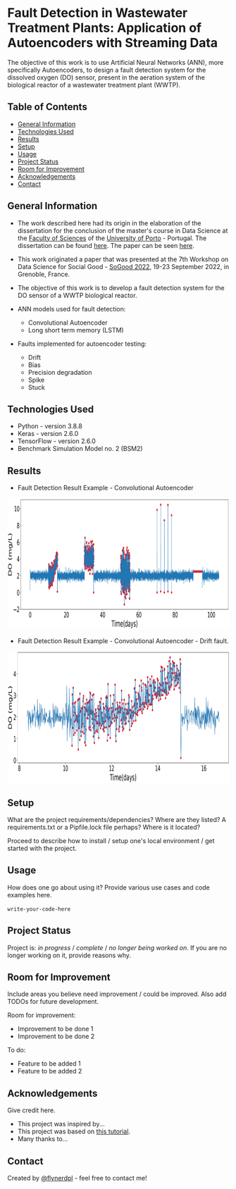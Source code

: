 # Fault Detection in Wastewater Treatment Plants: Application of Autoencoders with Streaming Data
The objective of this work is to use Artificial Neural Networks (ANN), more specifically Autoencoders, to design a fault 
detection system for the dissolved oxygen (DO) sensor, present in the aeration system of the biological reactor of a 
wastewater treatment plant (WWTP).

## Table of Contents
* [General Information](#general-information)
* [Technologies Used](#technologies-used)
* [Results](#Results)
* [Setup](#setup)
* [Usage](#usage)
* [Project Status](#project-status)
* [Room for Improvement](#room-for-improvement)
* [Acknowledgements](#acknowledgements)
* [Contact](#contact)
<!-- * [License](#license) -->


## General Information

- The work described here had its origin in the elaboration of the dissertation for the conclusion of the master's course in Data Science at the [Faculty of Sciences](https://sigarra.up.pt/fcup/pt/web_page.inicial) of the [University of Porto](https://www.up.pt/portal/pt/) - Portugal. The dissertation can be found [here](https://repositorio-aberto.up.pt/bitstream/10216/146754/2/597464.pdf). The paper can be seen [here](https://github.com/RodrigoSalles/WWTP_Fault_detection/blob/master/SoGood_2022.pdf).

- This work originated a paper that was presented at the 7th Workshop on Data Science for Social Good - [SoGood 2022](https://sites.google.com/view/ecmlpkddsogood2022/home?pli=1), 19-23 September 2022, in Grenoble, France. 
- The objective of this work is to develop a fault detection system for the DO sensor of a WWTP biological reactor.

- ANN models used for fault detection:
   * Convolutional Autoencoder
   * Long short term memory (LSTM)
   
- Faults implemented for autoencoder testing:
   * Drift 
   * Bias
   * Precision degradation
   * Spike
   * Stuck


## Technologies Used
- Python - version 3.8.8
- Keras - version 2.6.0
- TensorFlow - version 2.6.0
- Benchmark Simulation Model no. 2 (BSM2)


## Results
* Fault Detection Result Example - Convolutional Autoencoder
<img src="Figures/f5.png"  width="800" height="300">

* Fault Detection Result Example - Convolutional Autoencoder - Drift fault.
<img src="Figures/f6.png"  width="800" height="300">


## Setup
What are the project requirements/dependencies? Where are they listed? A requirements.txt or a Pipfile.lock file perhaps? Where is it located?

Proceed to describe how to install / setup one's local environment / get started with the project.


## Usage
How does one go about using it?
Provide various use cases and code examples here.

`write-your-code-here`


## Project Status
Project is: _in progress_ / _complete_ / _no longer being worked on_. If you are no longer working on it, provide reasons why.


## Room for Improvement
Include areas you believe need improvement / could be improved. Also add TODOs for future development.

Room for improvement:
- Improvement to be done 1
- Improvement to be done 2

To do:
- Feature to be added 1
- Feature to be added 2


## Acknowledgements
Give credit here.
- This project was inspired by...
- This project was based on [this tutorial](https://www.example.com).
- Many thanks to...


## Contact
Created by [@flynerdpl](https://www.flynerd.pl/) - feel free to contact me!


<!-- Optional -->
<!-- ## License -->
<!-- This project is open source and available under the [... License](). -->

<!-- You don't have to include all sections - just the one's relevant to your project -->
